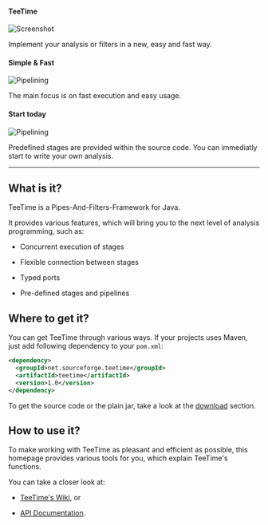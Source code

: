 #### TeeTime

![Screenshot](images/code_screenshot.png)

Implement your analysis or filters in a new, easy and fast way.

#### Simple & Fast

![Pipelining](images/code_screenshot.png)

The main focus is on fast execution and easy usage.

#### Start today

![Pipelining](images/code_screenshot.png)

Predefined stages are provided within the source code. You can immediatly start to write your own analysis.

---


## What is it?

<!--- ![Logo](images/teetime-wo-arrows-shrinked.png) TeeTime Logo -->
TeeTime is a Pipes-And-Filters-Framework for Java.
	
It provides various features, which will bring you to the next level of analysis programming, such as:
		
- Concurrent execution of stages
		
- Flexible connection between stages
		
- Typed ports
		
- Pre-defined stages and pipelines

## Where to get it?

You can get TeeTime through various ways. If your projects uses Maven, just add following dependency to your ``pom.xml``:

```xml
<dependency>
  <groupId>net.sourceforge.teetime</groupId>
  <artifactId>teetime</artifactId>
  <version>1.0</version>
</dependency>
```


To get the source code or the plain jar, take a look at the [download](download.html) section.

## How to use it?

To make working with TeeTime as pleasant and efficient as possible, this homepage provides various tools for you, which explain TeeTime's functions.

You can take a closer look at:

- [TeeTime's Wiki](https://build.se.informatik.uni-kiel.de/gitlab/chw/teetime/wikis/home), or 

- [API Documentation](apidocs/index.html). 

	 